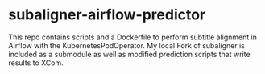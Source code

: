 # subaligner-airflow-predictor
This repo contains scripts and a Dockerfile to perform subtitle alignment in Airflow with the KubernetesPodOperator. My local Fork of subaligner is included as a submodule as well as modified prediction scripts that write results to XCom.
